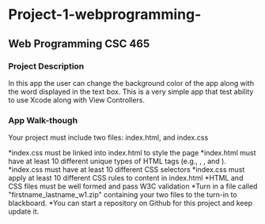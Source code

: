 # Project-1-webprogramming-


## Web Programming CSC 465 

### Project Description
   In this app the user can change the background color of the app along with the word displayed in the text box. This is a very simple app that test ability to use Xcode along with View Controllers.

### App Walk-though
Your project must include two files: index.html, and index.css

*index.css must be linked into index.html to style the page
*index.html must have at least 10 different unique types of HTML tags (e.g., <html>, <head>, and <body>).
*index.css must have at least 10 different CSS selectors
*index.css must apply at least 10 different CSS rules to content in index.html
*HTML and CSS files must be well formed and pass W3C validation
*Turn in a file called "firstname_lastname_w1.zip" containing your two files to the turn-in to blackboard.
*You can start a repository on Github for this project and keep update it.
